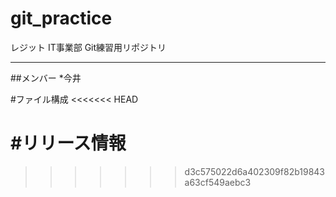 # git_practice
レジット IT事業部 Git練習用リポジトリ

---

##メンバー
*今井

#ファイル構成
<<<<<<< HEAD

#リリース情報
=======
>>>>>>> d3c575022d6a402309f82b19843a63cf549aebc3

